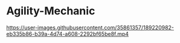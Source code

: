 # Agility-Mechanic

https://user-images.githubusercontent.com/35861357/189220982-eb335b86-b39a-4d74-a608-2292bf65be8f.mp4

